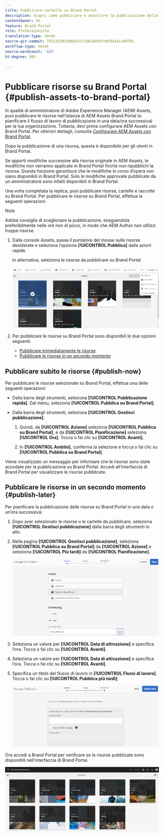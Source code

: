 ```yaml
---
title: Pubblicare cartelle su Brand Portal
description: Scopri come pubblicare e annullare la pubblicazione delle risorse su Brand Portal.
contentOwner: VG
feature: Brand Portal
role: Professionista
translation-type: tm+mt
source-git-commit: 75312539136bb53cf1db1de03fc0f9a1dca49791
workflow-type: tm+mt
source-wordcount: '425'
ht-degree: 36%

---
```



# Pubblicare risorse su Brand Portal {#publish-assets-to-brand-portal}

In qualità di amministratore di Adobe Experience Manager (AEM) Assets, puoi pubblicare le risorse nell’istanza di AEM Assets Brand Portal (o pianificare il flusso di lavoro di pubblicazione in una data/ora successiva) per la tua organizzazione. Tuttavia, devi prima configurare AEM Assets con Brand Portal. Per ulteriori dettagli, consulta [Configurare AEM Assets con Brand Portal](configure-aem-assets-with-brand-portal.md).

Dopo la pubblicazione di una risorsa, questa è disponibile per gli utenti in Brand Portal.

Se apporti modifiche successive alla risorsa originale in AEM Assets, le modifiche non verranno applicate in Brand Portal finché non ripubblichi la risorsa. Questa funzione garantisce che le modifiche in corso d’opera non siano disponibili in Brand Portal. Solo le modifiche approvate pubblicate da un amministratore sono infatti disponibili in Brand Portal.

Una volta completata la replica, puoi pubblicare risorse, cartelle e raccolte su Brand Portal. Per pubblicare le risorse su Brand Portal, effettua le seguenti operazioni:

>[!NOTE]
>
>Adobe consiglia di scaglionare la pubblicazione, eseguendola preferibilmente nelle ore non di picco, in modo che AEM Author non utilizzi troppe risorse.

1. Dalla console Assets, passa il puntatore del mouse sulle risorse desiderate e seleziona l’opzione **[!UICONTROL Pubblica]** dalle azioni rapide.

   In alternativa, seleziona le risorse da pubblicare su Brand Portal.

   ![publish2bp-2](assets/publish2bp-2.png)

2. Per pubblicare le risorse su Brand Portal sono disponibili le due opzioni seguenti:
   * [Pubblicare immediatamente le risorse](#publish-now)
   * [Pubblicare le risorse in un secondo momento](#publish-later)

## Pubblicare subito le risorse {#publish-now}

Per pubblicare le risorse selezionate su Brand Portal, effettua una delle seguenti operazioni:

* Dalla barra degli strumenti, seleziona **[!UICONTROL Pubblicazione rapida]**. Dal menu, seleziona **[!UICONTROL Pubblica su Brand Portal]**.

* Dalla barra degli strumenti, seleziona **[!UICONTROL Gestisci pubblicazione]**.

   1. Quindi, da **[!UICONTROL Azione]** seleziona **[!UICONTROL Pubblica su Brand Portal]**, e da **[!UICONTROL Pianificazione]** seleziona **[!UICONTROL Ora]**. Tocca o fai clic su **[!UICONTROL Avanti].**

   2. In **[!UICONTROL Ambito]**, conferma la selezione e tocca o fai clic su **[!UICONTROL Pubblica su Brand Portal]**.

Viene visualizzato un messaggio per informare che le risorse sono state accodate per la pubblicazione su Brand Portal. Accedi all’interfaccia di Brand Portal per visualizzare le risorse pubblicate.

## Pubblicare le risorse in un secondo momento {#publish-later}

Per pianificare la pubblicazione delle risorse su Brand Portal in una data o un’ora successiva:

1. Dopo aver selezionato le risorse o le cartelle da pubblicare, seleziona **[!UICONTROL Gestisci pubblicazione]** dalla barra degli strumenti in alto.
2. Nella pagina **[!UICONTROL Gestisci pubblicazione]**, seleziona **[!UICONTROL Pubblica su Brand Portal]** da **[!UICONTROL Azione]** e seleziona **[!UICONTROL Più tardi]** da **[!UICONTROL Pianificazione]**.

   ![publishlaterbp-1](assets/publishlaterbp-1.png)

3. Seleziona un valore per **[!UICONTROL Data di attivazione]** e specifica l’ora. Tocca o fai clic su **[!UICONTROL Avanti]**.
4. Seleziona un valore per **[!UICONTROL Data di attivazione]** e specifica l’ora. Tocca o fai clic su **[!UICONTROL Avanti]**.
5. Specifica un titolo del flusso di lavoro in **[!UICONTROL Flussi di lavoro]**. Tocca o fai clic su **[!UICONTROL Pubblica più tardi]**.

   ![publishworkflow](assets/publishworkflow.png)

Ora accedi a Brand Portal per verificare se le risorse pubblicate sono disponibili nell’interfaccia di Brand Portal.

![bp_631_landing_page](assets/bp_landing_page.png)
